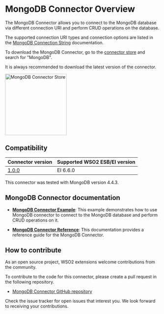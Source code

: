 
# MongoDB Connector Overview

The MongoDB Connector allows you to connect to the MongoDB database via different connection URI and perform CRUD operations on the database.

The supported connection URI types and connection options are listed in the [MongoDB Connection String](https://docs.mongodb.com/manual/reference/connection-string/) documentation.

To download the MongoDB Connector, go to the [connector store](https://store.wso2.com/store/assets/esbconnector/list) and search for "MongoDB".

It is always recommended to download the latest version of the connector.

<img src="../../../../assets/img/connectors/mongodb-connector-store.png" title="MongoDB Connector Store" width="200" alt="MongoDB Connector Store"/>    

## Compatibility

| Connector version | Supported WSO2 ESB/EI version |
| ------------- |------------- |
|  [1.0.0](https://github.com/wso2-extensions/esb-connector-mongodb/tree/v1.0.0)        | EI 6.6.0 |

This connector was tested with MongoDB version 4.4.3.

## MongoDB Connector documentation

* **[MongoDB Connector Example](mongodb-connector-example.md)**: This example demonstrates how to use MongoDB connector to connect to the MongoDB database and perform CRUD operations on it.

* **[MongoDB Connector Reference](mongodb-connector-config.md)**: This documentation provides a reference guide for the MongoDB Connector.

## How to contribute

As an open source project, WSO2 extensions welcome contributions from the community.

To contribute to the code for this connector, please create a pull request in the following repository.

* [MongoDB Connector GitHub repository](https://github.com/wso2-extensions/esb-connector-mongodb)

Check the issue tracker for open issues that interest you. We look forward to receiving your contributions.
